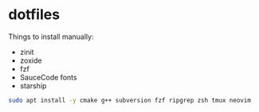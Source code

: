 # dotfiles

Things to install manually:

- zinit
- zoxide
- fzf
- SauceCode fonts
- starship

```bash
sudo apt install -y cmake g++ subversion fzf ripgrep zsh tmux neovim
```
